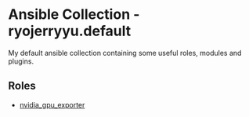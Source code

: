 # Ansible Collection - ryojerryyu.default

My default ansible collection containing some useful roles, modules and plugins.

## Roles

- [nvidia_gpu_exporter](roles/nvidia_gpu_exporter/README.md)
